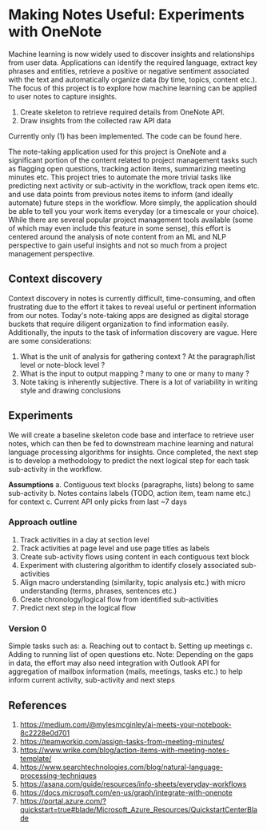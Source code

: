 # Making Notes Useful: Experiments with OneNote

Machine learning is now widely used to discover insights and relationships from user data. Applications can identify the required language, extract key phrases and entities, retrieve a positive or negative sentiment associated with the text and automatically organize data (by time, topics, content etc.). The focus of this project is to explore how machine learning can be applied to user notes to capture insights.

1. Create skeleton to retrieve required details from OneNote API.
2. Draw insights from the collected raw API data

Currently only (1) has been implemented. The code can be found here.

The note-taking application used for this project is OneNote and a significant portion of the content related to project management tasks such as flagging open questions, tracking action items, summarizing meeting minutes etc. This project tries to automate the more trivial tasks like predicting next activity or sub-activity in the workflow, track open items etc. and use data points from previous notes items to inform (and ideally automate) future steps in the workflow. More simply, the application should be able to tell you your work items everyday (or a timescale or your choice). While there are several popular project management tools available (some of which may even include this feature in some sense), this effort is centered around the analysis of note content from an ML and NLP perspective to gain useful insights and not so much from a project management perspective.

## Context discovery
Context discovery in notes is currently difficult, time-consuming, and often frustrating due to the effort it takes to reveal useful or pertinent information from our notes. Today's note-taking apps are designed as digital storage buckets that require diligent organization to find information easily. Additionally, the inputs to the task of information discovery are vague. Here are some considerations:
1. What is the unit of analysis for gathering context ? At the paragraph/list level or note-block level ?
2. What is the input to output mapping ? many to one or many to many ?
3. Note taking is inherently subjective. There is a lot of variability in writing style and drawing conclusions

## Experiments
We will create a baseline skeleton code base and interface to retrieve user notes, which can then be fed to downstream machine learning and natural language processing algorithms for insights. Once completed, the next step is to develop a methodology to predict the next logical step for each task sub-activity in the workflow.

**Assumptions**
a. Contiguous text blocks (paragraphs, lists) belong to same sub-activity
b. Notes contains labels (TODO, action item, team name etc.) for context
c. Current API only picks from last ~7 days

### Approach outline
1. Track activities in a day at section level
2. Track activities at page level and use page titles as labels
3. Create sub-activity flows using content in each contiguous text block
4. Experiment with clustering algorithm to identify closely associated sub-activities
5. Align macro understanding (similarity, topic analysis etc.) with micro understanding (terms, phrases, sentences etc.)
6. Create chronology/logical flow from identified sub-activities
7. Predict next step in the logical flow

### Version 0
Simple tasks such as:
a. Reaching out to contact
b. Setting up meetings
c. Adding to running list of open questions etc.
Note: Depending on the gaps in data, the effort may also need integration with Outlook API for aggregation of mailbox information (mails, meetings, tasks etc.) to help inform current activity, sub-activity and next steps

## References
1. https://medium.com/@mylesmcginley/ai-meets-your-notebook-8c2228e0d701
2. https://teamworkiq.com/assign-tasks-from-meeting-minutes/
3. https://www.wrike.com/blog/action-items-with-meeting-notes-template/
4. https://www.searchtechnologies.com/blog/natural-language-processing-techniques
5. https://asana.com/guide/resources/info-sheets/everyday-workflows
6. https://docs.microsoft.com/en-us/graph/integrate-with-onenote
7. https://portal.azure.com/?quickstart=true#blade/Microsoft_Azure_Resources/QuickstartCenterBlade
